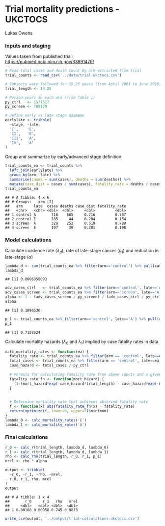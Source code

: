 Trial mortality predictions - UKCTOCS
================
Lukas Owens

### Inputs and staging

Values taken from published trial:
<https://pubmed.ncbi.nlm.nih.gov/33991479/>

``` r
# Read total cases and death count by arm extracted from trial
trial_counts <- read_csv('../data/trial-ukctocs.csv')

# Subjects were followed for 19.25 years (from April 2001 to June 2020)
trial_length <- 19.25

# Person-years in each arm (from Table 1)
py_ctrl   <- 1577517
py_screen <- 789129

# Define early vs late stage disease
earlylate <- tribble(
  ~stage, ~late,
  'I',    'E',  
  'II',   'E',    
  'III',  'A',    
  'IV',   'A'     
)
```

Group and summarize by early/advanced stage definition

``` r
trial_counts_ea <- trial_counts %>% 
  left_join(earlylate) %>%
  group_by(arm, late) %>%
  summarise(cases = sum(cases), deaths = sum(deaths)) %>%
  mutate(case_dist = cases / sum(cases), fatality_rate = deaths / cases)
trial_counts_ea
```

    ## # A tibble: 4 x 6
    ## # Groups:   arm [2]
    ##   arm     late  cases deaths case_dist fatality_rate
    ##   <chr>   <chr> <dbl>  <dbl>     <dbl>         <dbl>
    ## 1 control A       718    565     0.716         0.787
    ## 2 control E       285     44     0.284         0.154
    ## 3 screen  A       320    252     0.619         0.788
    ## 4 screen  E       197     39     0.381         0.198

### Model calculations

Calculate incidence rate (*λ*<sub>*d*</sub>), rate of late-stage cancer
(*p*<sub>1</sub>) and reduction in late-stage (*α*)

``` r
lambda_d <- sum(trial_counts_ea %>% filter(arm=='control') %>% pull(cases)) / py_ctrl
lambda_d
```

    ## [1] 0.0006358093

``` r
adv_cases_ctrl   <- trial_counts_ea %>% filter(arm=='control', late=='A') %>% pull(cases)
adv_cases_screen <- trial_counts_ea %>% filter(arm=='screen', late=='A') %>% pull(cases)
alpha <- 1 - (adv_cases_screen / py_screen) / (adv_cases_ctrl / py_ctrl)
alpha
```

    ## [1] 0.1090536

``` r
p_1 <- trial_counts_ea %>% filter(arm=='control', late=='A') %>% pull(case_dist)
p_1
```

    ## [1] 0.7158524

Calculate mortality hazards (*λ*<sub>0</sub> and *λ*<sub>1</sub>)
implied by case fatality rates in data.

``` r
calc_mortality_rates <- function(ea) {
  fatality_rate <- trial_counts_ea %>% filter(arm == 'control', late==ea) %>% pull(fatality_rate)
  total_cases <- trial_counts_ea %>% filter(arm == 'control', late==ea) %>% pull(cases)
  case_hazard <- total_cases / py_ctrl 
  
  # Formula for calculating fatality rate from above inputs and a given mortality hazard
  fatality_rate_fn <- function(mort_hazard) {
    (1-(mort_hazard*exp(-case_hazard*trial_length) - case_hazard*exp(-mort_hazard*trial_length)) / (mort_hazard - case_hazard)) / (1-exp(-case_hazard*trial_length))
  }
    
  
  # Determine mortality rate that achieves observed fatality rate 
  f <- function(x) abs(fatality_rate_fn(x) - fatality_rate)
  return(optimize(f, lower=0, upper=5)$minimum)
}
lambda_0 <- calc_mortality_rates('E')
lambda_1 <- calc_mortality_rates('A')
```

### Final calculations

``` r
r_0 <- calc_r(trial_length, lambda_d, lambda_0)
r_1 <- calc_r(trial_length, lambda_d, lambda_1)
rho <- calc_rho(trial_length, r_0, r_1, p_1)
mrel <- rho * alpha

output <- tribble(
  ~r_0, ~r_1, ~rho, ~mrel,
  r_0, r_1, rho, mrel
)
output
```

    ## # A tibble: 1 x 4
    ##       r_0     r_1   rho   mrel
    ##     <dbl>   <dbl> <dbl>  <dbl>
    ## 1 0.00188 0.00958 0.745 0.0813

``` r
write_csv(output, '../output/trial-calculations-ukctocs.csv')
```
